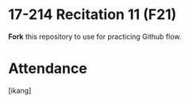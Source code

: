 # 17-214 Recitation 11 (F21)
**Fork** this repository to use for practicing Github flow.

# Attendance
[ikang]
